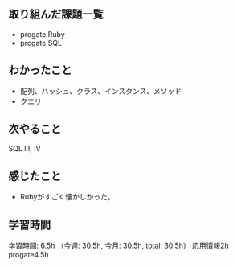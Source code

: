 ## 取り組んだ課題一覧
- progate Ruby
- progate SQL
## わかったこと
- 配列、ハッシュ、クラス、インスタンス、メソッド
- クエリ
## 次やること
SQL III, Ⅳ
## 感じたこと
- Rubyがすごく懐かしかった。
## 学習時間
学習時間: 6.5h （今週: 30.5h, 今月: 30.5h, total: 30.5h）
応用情報2h
progate4.5h
